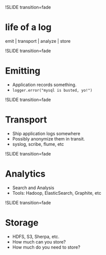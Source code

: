 !SLIDE transition=fade
# life of a log

emit | transport | analyze | store

!SLIDE transition=fade
# Emitting

* Application records something.
* `logger.error("mysql is busted, yo!")`

!SLIDE transition=fade
# Transport

* Ship application logs somewhere
* Possibly anonymize them in transit.
* syslog, scribe, flume, etc

!SLIDE transition=fade
# Analytics

* Search and Analysis
* Tools: Hadoop, ElasticSearch, Graphite, etc

!SLIDE transition=fade
# Storage

* HDFS, S3, Sherpa, etc.
* How much can you store?
* How much do you need to store?


